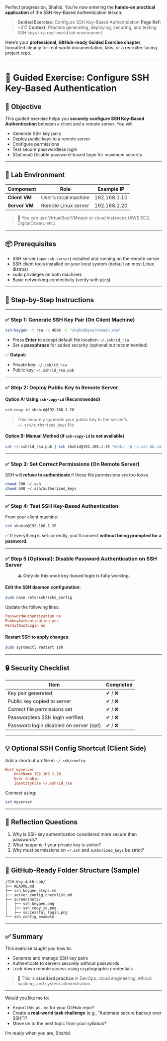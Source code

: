 Perfect progression, Shahid.
You’re now entering the **hands-on practical application** of the SSH Key-Based Authentication lesson:

> **Guided Exercise:** Configure SSH Key-Based Authentication
> **Page Ref:** \~317
> **Context:** Practice generating, deploying, securing, and testing SSH keys in a real-world lab environment.

Here’s your **professional, GitHub-ready Guided Exercise chapter**, formatted cleanly for real-world documentation, labs, or a recruiter-facing project repo.

---

# 🧪 Guided Exercise: Configure SSH Key-Based Authentication

## 🎯 Objective

This guided exercise helps you **securely configure SSH Key-Based Authentication** between a client and a remote server. You will:

* Generate SSH key pairs
* Deploy public keys to a remote server
* Configure permissions
* Test secure passwordless login
* (Optional) Disable password-based login for maximum security

---

## 🧱 Lab Environment

| Component     | Role                 | Example IP   |
| ------------- | -------------------- | ------------ |
| **Client VM** | User’s local machine | 192.168.1.10 |
| **Server VM** | Remote Linux server  | 192.168.1.20 |

> 📌 You can use VirtualBox/VMware or cloud instances (AWS EC2, DigitalOcean, etc.)

---

## 📦 Prerequisites

* SSH server (`openssh-server`) installed and running on the remote server
* SSH client tools installed on your local system (default on most Linux distros)
* sudo privileges on both machines
* Basic networking connectivity (verify with `ping`)

---

## 🧰 Step-by-Step Instructions

---

### ✅ Step 1: Generate SSH Key Pair (On Client Machine)

```bash
ssh-keygen -t rsa -b 4096 -C "shahid@yourdomain.com"
```

* Press **Enter** to accept default file location: `~/.ssh/id_rsa`
* Set a **passphrase** for added security (optional but recommended)

✅ **Output:**

* Private key: `~/.ssh/id_rsa`
* Public key: `~/.ssh/id_rsa.pub`

---

### ✅ Step 2: Deploy Public Key to Remote Server

#### Option A: Using `ssh-copy-id` (Recommended)

```bash
ssh-copy-id shahid@192.168.1.20
```

> This securely appends your public key to the server’s `~/.ssh/authorized_keys` file.

#### Option B: Manual Method (if `ssh-copy-id` is not available)

```bash
cat ~/.ssh/id_rsa.pub | ssh shahid@192.168.1.20 "mkdir -p ~/.ssh && cat >> ~/.ssh/authorized_keys"
```

---

### ✅ Step 3: Set Correct Permissions (On Remote Server)

SSH will **refuse to authenticate** if these file permissions are too loose.

```bash
chmod 700 ~/.ssh
chmod 600 ~/.ssh/authorized_keys
```

---

### ✅ Step 4: Test SSH Key-Based Authentication

From your client machine:

```bash
ssh shahid@192.168.1.20
```

✅ If everything is set correctly, you'll connect **without being prompted for a password**.

---

### ✅ Step 5 (Optional): Disable Password Authentication on SSH Server

> ⚠️ **Only do this once key-based login is fully working.**

#### Edit the SSH daemon configuration:

```bash
sudo nano /etc/ssh/sshd_config
```

Update the following lines:

```ini
PasswordAuthentication no
PubkeyAuthentication yes
PermitRootLogin no
```

#### Restart SSH to apply changes:

```bash
sudo systemctl restart ssh
```

---

## 🔒 Security Checklist

| Item                                    | Completed |
| --------------------------------------- | --------- |
| Key pair generated                      | ✔ / ❌     |
| Public key copied to server             | ✔ / ❌     |
| Correct file permissions set            | ✔ / ❌     |
| Passwordless SSH login verified         | ✔ / ❌     |
| Password login disabled on server (opt) | ✔ / ❌     |

---

## 💡 Optional SSH Config Shortcut (Client Side)

Add a shortcut profile in `~/.ssh/config`:

```ini
Host myserver
    HostName 192.168.1.20
    User shahid
    IdentityFile ~/.ssh/id_rsa
```

Connect using:

```bash
ssh myserver
```

---

## 🧠 Reflection Questions

1. Why is SSH key authentication considered more secure than passwords?
2. What happens if your private key is stolen?
3. Why must permissions on `~/.ssh` and `authorized_keys` be strict?

---

## 📂 GitHub-Ready Folder Structure (Sample)

```
/SSH-Key-Auth-Lab/
├── README.md
├── ssh_keygen_steps.md
├── server_config_checklist.md
├── screenshots/
│   ├── ssh_keygen.png
│   ├── ssh_copy_id.png
│   ├── successful_login.png
└── ssh_config_example
```

---

## ✅ Summary

This exercise taught you how to:

* Generate and manage SSH key pairs
* Authenticate to servers securely without passwords
* Lock down remote access using cryptographic credentials

> 🔐 This is **standard practice** in DevOps, cloud engineering, ethical hacking, and system administration.

---

Would you like me to:

* Export this as `.md` for your GitHub repo?
* Create a **real-world task challenge** (e.g., “Automate secure backup over SSH”)?
* Move on to the next topic from your syllabus?

I’m ready when you are, Shahid.
